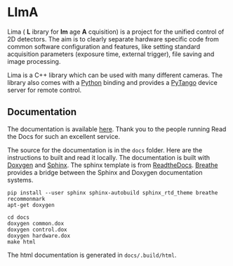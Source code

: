 # LImA

Lima ( **L** ibrary for **Im** age **A** cquisition) is a project for the unified control of 2D detectors. The aim is to clearly separate hardware specific code from common software configuration and features, like setting standard acquisition parameters (exposure time, external trigger), file saving and image processing.

Lima is a C++ library which can be used with many different cameras. The library also comes with a [Python](http://python.org) binding and provides a [PyTango](http://pytango.readthedocs.io/en/stable/) device server for remote control.

## Documentation

The documentation is available [here](http://lima-doc.readthedocs.io/). Thank you to the people running Read the Docs for such an excellent service.

The source for the documentation is in the `docs` folder. Here are the instructions to built and read it locally. The documentation is built with [Doxygen](http://www.doxygen.org/) and [Sphinx](http://www.sphinx-doc.org). The sphinx template is from [ReadtheDocs](https://docs.readthedocs.io). [Breathe](https://breathe.readthedocs.io) provides a bridge between the Sphinx and Doxygen documentation systems.

    pip install --user sphinx sphinx-autobuild sphinx_rtd_theme breathe recommonmark
    apt-get doxygen

    cd docs  
    doxygen common.dox
    doxygen control.dox
    doxygen hardware.dox
    make html

The html documentation is generated in `docs/.build/html`.
